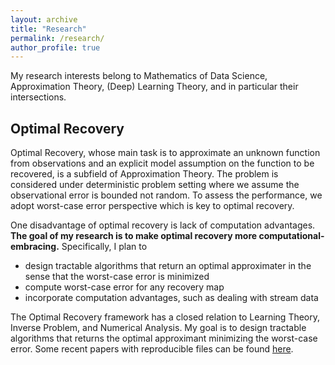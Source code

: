 ```yaml
---
layout: archive
title: "Research"
permalink: /research/
author_profile: true
---
```


My research interests belong to Mathematics of Data Science, Approximation Theory, (Deep) Learning Theory, and in particular their intersections.

## Optimal Recovery ##

Optimal Recovery, whose main task is to approximate an unknown function from observations and an explicit model assumption on the function to be recovered, is a subfield of Approximation Theory. The problem is considered under deterministic problem setting where we assume the observational error is bounded not random. To assess the performance, we adopt worst-case error perspective which is key to optimal recovery. 

One disadvantage of optimal recovery is lack of computation advantages. **The goal of my research is to make optimal recovery more computational-embracing.** Specifically, I plan to
* design tractable algorithms that return an optimal approximater in the sense that the worst-case error is minimized
* compute worst-case error for any recovery map
* incorporate computation advantages, such as dealing with stream data
 
The Optimal Recovery framework has a closed relation to Learning Theory, Inverse Problem, and Numerical Analysis. My goal is to design tractable algorithms that returns the optimal approximant minimizing the worst-case error. Some recent papers with reproducible files can be found [here](https://github.com/liaochunyang/Optimal_Recovery). 
